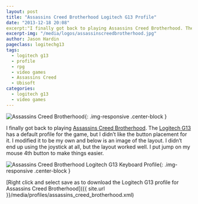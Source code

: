 ```yaml
---
layout: post
title: "Assassins Creed Brotherhood Logitech G13 Profile"
date: "2013-12-18 20:08"
excerpt:"I finally got back to playing Assassins Creed Brotherhood. The Logitech G13 has a default profile for the game, but I didn’t like the button placement for it. I modified it to be my own and below is an image of the layout."
excerpt-img: "/media/logos/assassinscreedbrotherhood.jpg"
author: Jason Hardin
pageclass: logitechg13
tags:
  - logitech g13
  - profile
  - rpg
  - video games
  - Assassins Creed
  - Ubisoft
categories:
  - logitech g13
  - video games
---
```

![Assassins Creed Brotherhood]({{site.url}}/media/logos/assassinscreedbrotherhood.jpg){: .img-responsive  .center-block }

I finally got back to playing [Assassins Creed Brotherhood](http://en.wikipedia.org/wiki/Assassin's_Creed:_Brotherhood). The [Logitech G13](http://gaming.logitech.com/en-us/product/g13-advanced-gameboard) has a default profile for the game, but I didn’t like the button placement for it. I modified it to be my own and below is an image of the layout. I didn’t end up using the joystick at all, but the layout worked well. I put jump on my mouse 4th button to make things easier.

![Assassins Creed Brotherhood Logitech G13 Keyboard Profile]({{site.url}}/media/profiles/assassins_creed_brotherhood_keyboard_layout.png){: .img-responsive  .center-block }

[Right click and select save as to download the Logitech G13 profile for Assassins Creed Brotherhood]({{ site.url }}/media/profiles/assassins_creed_brotherhood.xml)
